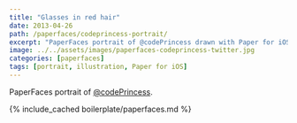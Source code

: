 ```yaml
---
title: "Glasses in red hair"
date: 2013-04-26
path: /paperfaces/codeprincess-portrait/
excerpt: "PaperFaces portrait of @codePrincess drawn with Paper for iOS on an iPad."
image: ../../assets/images/paperfaces-codeprincess-twitter.jpg
categories: [paperfaces]
tags: [portrait, illustration, Paper for iOS]
---
```


PaperFaces portrait of [@codePrincess](https://twitter.com/codePrincess).

{% include_cached boilerplate/paperfaces.md %}
